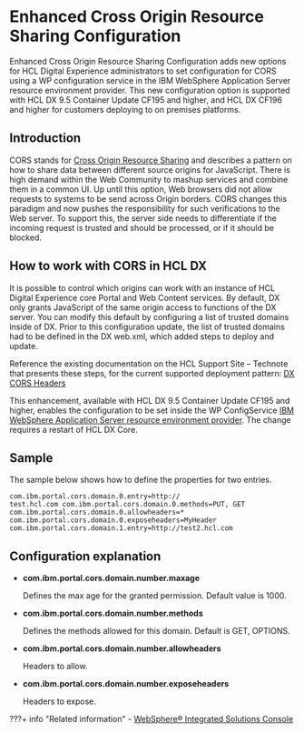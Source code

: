 # Enhanced Cross Origin Resource Sharing Configuration

Enhanced Cross Origin Resource Sharing Configuration adds new options for HCL Digital Experience administrators to set configuration for CORS using a WP configuration service in the IBM WebSphere Application Server resource environment provider. This new configuration option is supported with HCL DX 9.5 Container Update CF195 and higher, and HCL DX CF196 and higher for customers deploying to on premises platforms.

## Introduction

CORS stands for [Cross Origin Resource Sharing](https://developer.mozilla.org/en-US/docs/Web/HTTP/CORS) and describes a pattern on how to share data between different source origins for JavaScript. There is high demand within the Web Community to mashup services and combine them in a common UI. Up until this option, Web browsers did not allow requests to systems to be send across Origin borders. CORS changes this paradigm and now pushes the responsibility for such verifications to the Web server. To support this, the server side needs to differentiate if the incoming request is trusted and should be processed, or if it should be blocked.

## How to work with CORS in HCL DX

It is possible to control which origins can work with an instance of HCL Digital Experience core Portal and Web Content services. By default, DX only grants JavaScript of the same origin access to functions of the DX server. You can modify this default by configuring a list of trusted domains inside of DX. Prior to this configuration update, the list of trusted domains had to be defined in the DX web.xml, which added steps to deploy and update.

Reference the existing documentation on the HCL Support Site – Technote that presents these steps, for the current supported deployment pattern: [DX CORS Headers](https://support.hcltechsw.com/csm?sys_kb_id=3aa0a5ae1b492098a2f48661cd4bcb9c&id=kb_article_view&sysparm_rank=1&sysparm_tsqueryId=24d8f7471b9ba81c534c4159cc4bcb76)

This enhancement, available with HCL DX 9.5 Container Update CF195 and higher, enables the configuration to be set inside the WP ConfigService [IBM WebSphere Application Server resource environment provider](https://www.ibm.com/docs/en/was-nd/9.0.5?topic=settings-resource-environment-entry). The change requires a restart of HCL DX Core. 

## Sample

The sample below shows how to define the properties for two entries.

```
com.ibm.portal.cors.domain.0.entry=http://
test.hcl.com com.ibm.portal.cors.domain.0.methods=PUT, GET 
com.ibm.portal.cors.domain.0.allowheaders=* 
com.ibm.portal.cors.domain.0.exposeheaders=MyHeader 
com.ibm.portal.cors.domain.1.entry=http://test2.hcl.com
```

## Configuration explanation

-   **com.ibm.portal.cors.domain.number.maxage**

    Defines the max age for the granted permission. Default value is 1000.

-   **com.ibm.portal.cors.domain.number.methods**

    Defines the methods allowed for this domain. Default is GET, OPTIONS.

-   **com.ibm.portal.cors.domain.number.allowheaders**

    Headers to allow.

-   **com.ibm.portal.cors.domain.number.exposeheaders**

    Headers to expose.


???+ info "Related information"
    - [WebSphere® Integrated Solutions Console](../../../../deployment/manage/portal_admin_tools/WebSphere_Integrated_Solutions_Console.md)


